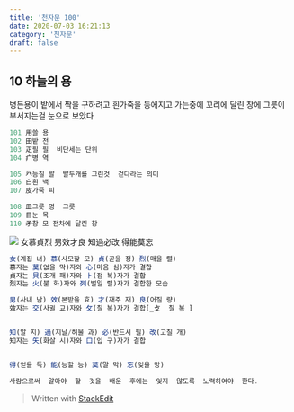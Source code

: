 ```yaml
---
title: '천자문 100'
date: 2020-07-03 16:21:13
category: '천자문'
draft: false
---
```


## 10 하늘의 용

병든용이 밭에서 짝을 구하려고
흰가죽을 등에지고 가는중에
꼬리에 달린 창에 그릇이 부서지는걸 눈으로 보았다

```js
101 用쓸 용
102 田밭 전
103 疋필 필  비단세는 단위
104 疒병 역

105 癶등질 발  발두개를 그린것  걷다라는 의미
106 白흰 백
107 皮가죽 피

108 皿그릇 명  그릇
109 目눈 목
110 矛창 모 전차에 달린 창
```
![](https://i.ibb.co/Zfcymb4/2020-07-05-3-28-16.png)
女慕貞烈  男效才良
知過必改  得能莫忘
```js
女(계집 녀) 慕(사모할 모) 貞(곧을 정) 烈(매울 렬)
慕자는 莫(없을 막)자와 心(마음 심)자가 결합
貞자는 貝(조개 패)자와 卜(점 복)자가 결합
烈자는 火(불 화)자와 列(벌일 렬)자가 결합한 모습

男(사내 남) 效(본받을 효) 才(재주 재) 良(어질 량)
效자는 交(사귈 교)자와 攵(칠 복)자가 결합[_攴  칠 복 ]


知(알 지) 過(지날/허물 과) 必(반드시 필) 改(고칠 개)
知자는 矢(화살 시)자와 口(입 구)자가 결합


得(얻을 득) 能(능할 능) 莫(말 막) 忘(잊을 망)

사람으로써  알아야  할  것을  배운  후에는  잊지  않도록  노력하여야  한다.
```

> Written with [StackEdit](https://stackedit.io/)
<!--stackedit_data:
eyJoaXN0b3J5IjpbLTY1NDA2NDEyMywtMTg0MzQ5NDEwNSwxMz
E2NDc5NTYzLC0xNjcxNjI4MzY0LDIxMDQxMTk1OTcsLTk2OTg3
ODYwM119
-->